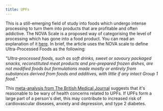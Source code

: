```yaml
---
title: UPFs
---
```

This is a still-emerging field of study into foods which undergo intense processing to turn them into products that are profitable and often addictive. The NOVA Scale is a proposed way of categorising the level of processing which has gone into a food product. You can read an explanation of it [here](https://world.openfoodfacts.org/nova). In brief, the article uses the NOVA scale to define Ultra-Processed Foods as the following:

*"Ultra-processed foods, such as soft drinks, sweet or savoury packaged snacks, reconstituted meat products and pre-prepared frozen dishes, are not modified foods but formulations made mostly or entirely from substances derived from foods and additives, with little if any intact Group 1 food."*

This [meta-analysis from The British Medical Journal](https://www.bmj.com/content/384/bmj-2023-077310) suggests that it's reasonable to be wary of health concerns related to UPFs. If UPFs form a large part of a person's diet, this may contribute to increased risk of cardiovascular diseases, anxiety and depression, and type 2 diabetes.